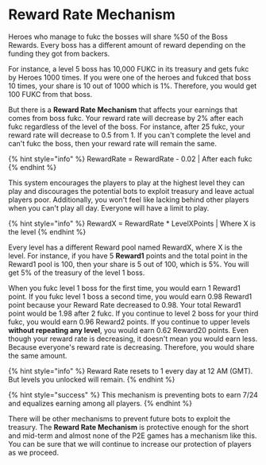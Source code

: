# Reward Rate Mechanism

Heroes who manage to fukc the bosses will share %50 of the Boss Rewards. Every boss has a different amount of reward depending on the funding they got from backers.&#x20;

For instance, a level 5 boss has 10,000 FUKC in its treasury and gets fukc by Heroes 1000 times. If you were one of the heroes and fukced that boss 10 times, your share is 10 out of 1000 which is 1%. Therefore, you would get 100 FUKC from that boss.

But there is a **Reward Rate Mechanism** that affects your earnings that comes from boss fukc. Your reward rate will decrease by 2% after each fukc regardless of the level of the boss. For instance, after 25 fukc, your reward rate will decrease to 0.5 from 1. If you can't complete the level and can't fukc the boss, then your reward rate will remain the same.&#x20;

{% hint style="info" %}
RewardRate = RewardRate - 0.02 | After each fukc
{% endhint %}

This system encourages the players to play at the highest level they can play and discourages the potential bots to exploit treasury and leave actual players poor. Additionally, you won't feel like lacking behind other players when you can't play all day. Everyone will have a limit to play.

{% hint style="info" %}
RewardX = RewardRate \* LevelXPoints | Where X is the level
{% endhint %}

Every level has a different Reward pool named RewardX, where X is the level. For instance, if you have 5 **Reward1** points and the total point in the Reward1 pool is 100, then your share is 5 out of 100, which is 5%. You will get 5% of the treasury of the level 1 boss.&#x20;

When you fukc level 1 boss for the first time, you would earn 1 Reward1 point. If you fukc level 1 boss a second time, you would earn 0.98 Reward1 point because your Reward Rate decreased to 0.98. Your total Reward1 point would be 1.98 after 2 fukc. If you continue to level 2 boss for your third fukc, you would earn 0.96 Reward2 points. If you continue to upper levels **without repeating any level**, you would earn 0.62 Reward20 points. Even though your reward rate is decreasing, it doesn't mean you would earn less. Because everyone's reward rate is decreasing. Therefore, you would share the same amount.&#x20;

{% hint style="info" %}
Reward Rate resets to 1 every day at 12 AM (GMT). But levels you unlocked will remain.
{% endhint %}

{% hint style="success" %}
This mechanism is preventing bots to earn 7/24 and equalizes earning among all players.&#x20;
{% endhint %}

There will be other mechanisms to prevent future bots to exploit the treasury. The **Reward Rate Mechanism** is protective enough for the short and mid-term and almost none of the P2E games has a mechanism like this. You can be sure that we will continue to increase our protection of players as we proceed.
